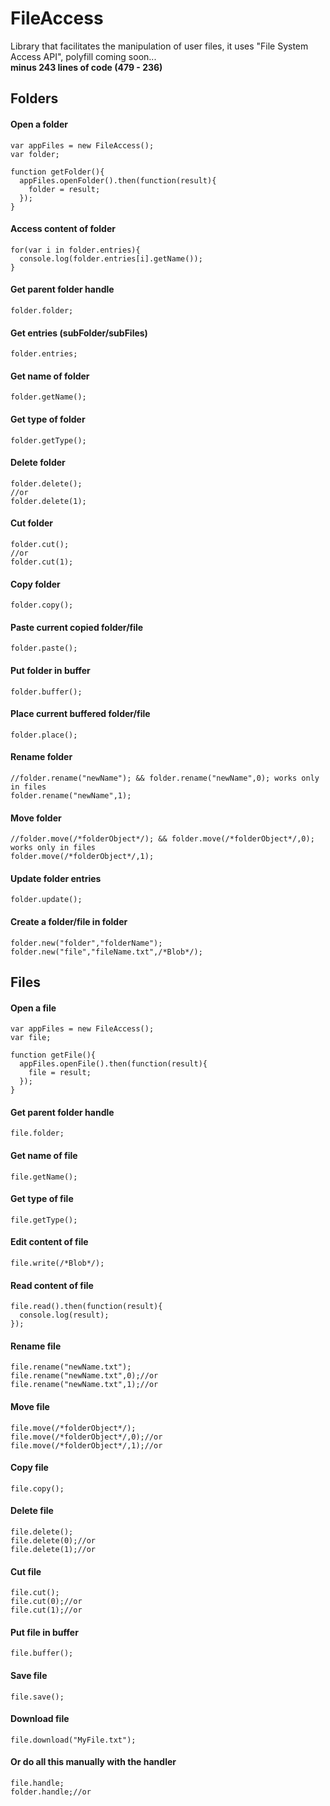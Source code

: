 # FileAccess
Library that facilitates the manipulation of user files, it uses "File System Access API", polyfill coming soon...<br>
**minus 243 lines of code (479 - 236)**

## Folders

#### Open a folder

```
var appFiles = new FileAccess();
var folder;

function getFolder(){
  appFiles.openFolder().then(function(result){
    folder = result;
  });
}
```
#### Access content of folder

```
for(var i in folder.entries){
  console.log(folder.entries[i].getName());
}
```
#### Get parent folder handle

```
folder.folder;
```
#### Get entries (subFolder/subFiles)

```
folder.entries;
```
#### Get name of folder

```
folder.getName();
```
#### Get type of folder

```
folder.getType();
```
#### Delete folder

```
folder.delete();
//or
folder.delete(1);
```
#### Cut folder

```
folder.cut();
//or
folder.cut(1);
```
#### Copy folder

```
folder.copy();
```
#### Paste current copied folder/file

```
folder.paste();
```
#### Put folder in buffer

```
folder.buffer();
```
#### Place current buffered folder/file

```
folder.place();
```
#### Rename folder

```
//folder.rename("newName"); && folder.rename("newName",0); works only in files
folder.rename("newName",1);
```
#### Move folder

```
//folder.move(/*folderObject*/); && folder.move(/*folderObject*/,0); works only in files
folder.move(/*folderObject*/,1);
```
#### Update folder entries

```
folder.update();
```
#### Create a folder/file in folder

```
folder.new("folder","folderName");
folder.new("file","fileName.txt",/*Blob*/);
```

## Files

#### Open a file

```
var appFiles = new FileAccess();
var file;

function getFile(){
  appFiles.openFile().then(function(result){
    file = result;
  });
}
```
#### Get parent folder handle

```
file.folder;
```
#### Get name of file

```
file.getName();
```
#### Get type of file

```
file.getType();
```
#### Edit content of file

```
file.write(/*Blob*/);
```
#### Read content of file

```
file.read().then(function(result){
  console.log(result);
});
```
#### Rename file

```
file.rename("newName.txt");
file.rename("newName.txt",0);//or
file.rename("newName.txt",1);//or
```
#### Move file

```
file.move(/*folderObject*/);
file.move(/*folderObject*/,0);//or
file.move(/*folderObject*/,1);//or
```
#### Copy file

```
file.copy();
```
#### Delete file

```
file.delete();
file.delete(0);//or
file.delete(1);//or
```
#### Cut file

```
file.cut();
file.cut(0);//or
file.cut(1);//or
```
#### Put file in buffer

```
file.buffer();
```
#### Save file

```
file.save();
```
#### Download file

```
file.download("MyFile.txt");
```
#### Or do all this manually with the handler

```
file.handle;
folder.handle;//or
```
